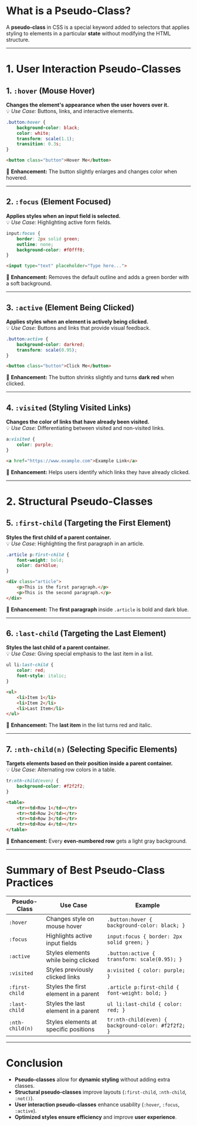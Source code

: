   
# **What is a Pseudo-Class?**  

A **pseudo-class** in CSS is a special keyword added to selectors that applies styling to elements in a particular **state** without modifying the HTML structure.  

---

# **1. User Interaction Pseudo-Classes**  

## **1. `:hover` (Mouse Hover)**

**Changes the element's appearance when the user hovers over it.**  
💡 *Use Case:* Buttons, links, and interactive elements.  

```css
.button:hover {
    background-color: black;
    color: white;
    transform: scale(1.1);
    transition: 0.3s;
}
```

```html
<button class="button">Hover Me</button>
```

🔹 **Enhancement:** The button slightly enlarges and changes color when hovered.  

---

## **2. `:focus` (Element Focused)**

**Applies styles when an input field is selected.**  
💡 *Use Case:* Highlighting active form fields.  

```css
input:focus {
    border: 2px solid green;
    outline: none;
    background-color: #f0fff0;
}
```

```html
<input type="text" placeholder="Type here...">
```

🔹 **Enhancement:** Removes the default outline and adds a green border with a soft background.  

---

## **3. `:active` (Element Being Clicked)**

**Applies styles when an element is actively being clicked.**  
💡 *Use Case:* Buttons and links that provide visual feedback.  

```css
.button:active {
    background-color: darkred;
    transform: scale(0.95);
}
```

```html
<button class="button">Click Me</button>
```

🔹 **Enhancement:** The button shrinks slightly and turns **dark red** when clicked.  

---

## **4. `:visited` (Styling Visited Links)**

**Changes the color of links that have already been visited.**  
💡 *Use Case:* Differentiating between visited and non-visited links.  

```css
a:visited {
    color: purple;
}
```

```html
<a href="https://www.example.com">Example Link</a>
```

🔹 **Enhancement:** Helps users identify which links they have already clicked.  

---

# **2. Structural Pseudo-Classes**  

## **5. `:first-child` (Targeting the First Element)**

**Styles the first child of a parent container.**  
💡 *Use Case:* Highlighting the first paragraph in an article.  

```css
.article p:first-child {
    font-weight: bold;
    color: darkblue;
}
```

```html
<div class="article">
    <p>This is the first paragraph.</p>
    <p>This is the second paragraph.</p>
</div>
```

🔹 **Enhancement:** The **first paragraph** inside `.article` is bold and dark blue.  

---

## **6. `:last-child` (Targeting the Last Element)**

**Styles the last child of a parent container.**  
💡 *Use Case:* Giving special emphasis to the last item in a list.  

```css
ul li:last-child {
    color: red;
    font-style: italic;
}
```

```html
<ul>
    <li>Item 1</li>
    <li>Item 2</li>
    <li>Last Item</li>
</ul>
```

🔹 **Enhancement:** The **last item** in the list turns red and italic.  

---

## **7. `:nth-child(n)` (Selecting Specific Elements)**

**Targets elements based on their position inside a parent container.**  
💡 *Use Case:* Alternating row colors in a table.  

```css
tr:nth-child(even) {
    background-color: #f2f2f2;
}
```

```html
<table>
    <tr><td>Row 1</td></tr>
    <tr><td>Row 2</td></tr>
    <tr><td>Row 3</td></tr>
    <tr><td>Row 4</td></tr>
</table>
```

🔹 **Enhancement:** Every **even-numbered row** gets a light gray background.  

---

# **Summary of Best Pseudo-Class Practices**  

| **Pseudo-Class** | **Use Case** | **Example** |
|-----------------|-------------|------------|
| `:hover` | Changes style on mouse hover | `.button:hover { background-color: black; }` |
| `:focus` | Highlights active input fields | `input:focus { border: 2px solid green; }` |
| `:active` | Styles elements while being clicked | `.button:active { transform: scale(0.95); }` |
| `:visited` | Styles previously clicked links | `a:visited { color: purple; }` |
| `:first-child` | Styles the first element in a parent | `.article p:first-child { font-weight: bold; }` |
| `:last-child` | Styles the last element in a parent | `ul li:last-child { color: red; }` |
| `:nth-child(n)` | Styles elements at specific positions | `tr:nth-child(even) { background-color: #f2f2f2; }` |

---

# **Conclusion**

- **Pseudo-classes** allow for **dynamic styling** without adding extra classes.
- **Structural pseudo-classes** improve layouts (`:first-child`, `:nth-child`, `:not()`).
- **User interaction pseudo-classes** enhance usability (`:hover`, `:focus`, `:active`).
- **Optimized styles ensure efficiency** and improve **user experience**.
